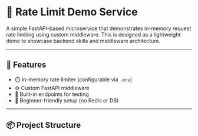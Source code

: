 # 🚦 Rate Limit Demo Service

A simple FastAPI-based microservice that demonstrates in-memory request rate limiting using custom middleware. This is designed as a lightweight demo to showcase backend skills and middleware architecture.

---

## 🔧 Features

- ⏱️ In-memory rate limiter (configurable via `.env`)
- ⚙️ Custom FastAPI middleware
- 🧪 Built-in endpoints for testing
- 🌱 Beginner-friendly setup (no Redis or DB)

---

## 📦 Project Structure

